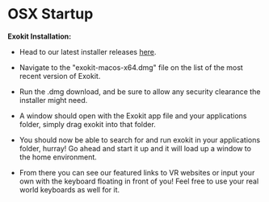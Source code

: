 # OSX Startup

**Exokit Installation:**

 * Head to our latest installer releases [here](https://github.com/webmixedreality/exokit/releases/).
 
 * Navigate to the "exokit-macos-x64.dmg" file on the list of the most recent version of Exokit.

 * Run the .dmg download, and  be sure to allow any security clearance the installer might need.

 * A window should open with the Exokit app file and your applications folder, simply drag exokit into that folder.

 * You should now be able to search for and run exokit in your applications folder, hurray! Go ahead and start it up and it will load up a window to the home environment.
      
 * From there you can see our featured links to VR websites or input your own with the keyboard floating in front of you! Feel free to use your real world keyboards as well for it.
      
      
